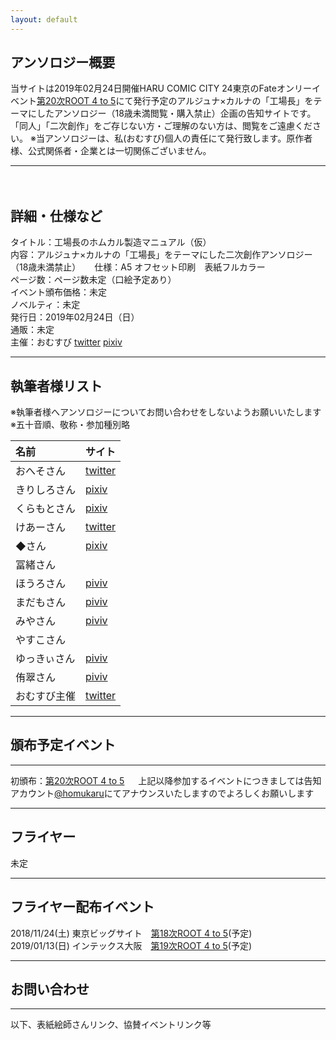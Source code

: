 ```yaml
---
layout: default
---
```


<!---
  不要な行は削除してください。
  見出し足りないと思うので追加してください
-->

## アンソロジー概要
当サイトは2019年02月24日開催HARU COMIC CITY 24東京のFateオンリーイベント[第20次ROOT 4 to 5](https://www.akaboo.jp/neo/event/p2710.html)にて発行予定のアルジュナ×カルナの「工場長」をテーマにしたアンソロジー（18歳未満閲覧・購入禁止）企画の告知サイトです。  
「同人」「二次創作」をご存じない方・ご理解のない方は、閲覧をご遠慮ください。
※当アンソロジーは、私(おむすび)個人の責任にて発行致します。原作者様、公式関係者・企業とは一切関係ございません。

***
　　
## 詳細・仕様など
タイトル：工場長のホムカル製造マニュアル（仮）  
内容：アルジュナ×カルナの「工場長」をテーマにした二次創作アンソロジー（18歳未満禁止）  　
仕様：A5  オフセット印刷　表紙フルカラー  
ページ数：ページ数未定（口絵予定あり）  
イベント頒布価格：未定  
ノベルティ：未定  
発行日：2019年02月24日（日）	
通販：未定  
主催：おむすび 
[twitter](https://twitter.com/edmonsuki)  [pixiv](https://www.pixiv.net/member.php?id=18037716)

***

## 執筆者様リスト
※執筆者様へアンソロジーについてお問い合わせをしないようお願いいたします 
※五十音順、敬称・参加種別略 
  
|名前|サイト|
|:---|:---|
|おへそさん|[twitter](https://twitter.com/umbilical_000)|
|きりしろさん|[pixiv](https://www.pixiv.net/member.php?id=10417814)|
|くらもとさん|[pixiv](https://www.pixiv.net/member.php?id=32618044)|
|けあーさん|[twitter](https://twitter.com/Kah_over_dg)|
|◆さん|[pixiv](https://www.pixiv.net/member.php?id=20035026)|
|冨緒さん|　　|
|ほうろさん|[piviv](https://www.pixiv.net/member.php?id=268361)|
|まだもさん|[piviv](https://www.pixiv.net/member.php?id=1121960)|
|みやさん|[piviv](https://www.pixiv.net/member.php?id=1358149)|
|やすこさん|　　|
|ゆっきぃさん|[piviv](https://www.pixiv.net/member.php?id=19154811)|
|侑翠さん|[piviv](https://www.pixiv.net/member.php?id=10402711)|
|おむすび主催|[twitter](https://twitter.com/edmonsuki)|

  
***

## 頒布予定イベント

***

初頒布：[第20次ROOT 4 to 5](https://www.akaboo.jp/neo/event/p2710.html)  　
上記以降参加するイベントにつきましては告知アカウント[@homukaru](https://twitter.com/homukaru)にてアナウンスいたしますのでよろしくお願いします

***

## フライヤー

未定

***

## フライヤー配布イベント

2018/11/24(土) 東京ビッグサイト　[第18次ROOT 4 to 5](https://www.akaboo.jp/neo/event/p2489.html)(予定)    
2019/01/13(日) インテックス大阪　[第19次ROOT 4 to 5](https://www.akaboo.jp/neo/event/p2682.html)(予定)  

***

## お問い合わせ

***

以下、表紙絵師さんリンク、協賛イベントリンク等



